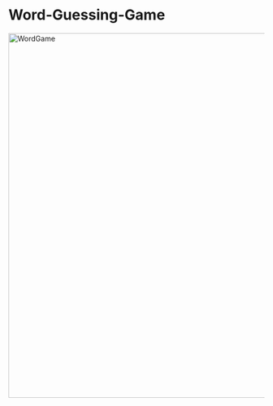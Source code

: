 # Word-Guessing-Game
<img width="717" alt="WordGame" src="https://user-images.githubusercontent.com/78096972/112720615-b76b4f80-8eff-11eb-92fd-476d374f0cde.PNG">

